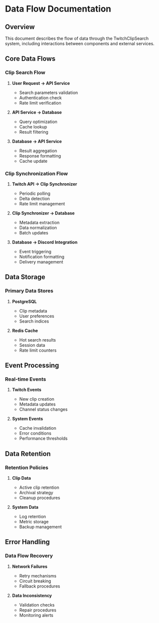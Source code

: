 # Data Flow Documentation

## Overview
This document describes the flow of data through the TwitchClipSearch system, including interactions between components and external services.

## Core Data Flows

### Clip Search Flow
1. **User Request → API Service**
   - Search parameters validation
   - Authentication check
   - Rate limit verification

2. **API Service → Database**
   - Query optimization
   - Cache lookup
   - Result filtering

3. **Database → API Service**
   - Result aggregation
   - Response formatting
   - Cache update

### Clip Synchronization Flow
1. **Twitch API → Clip Synchronizer**
   - Periodic polling
   - Delta detection
   - Rate limit management

2. **Clip Synchronizer → Database**
   - Metadata extraction
   - Data normalization
   - Batch updates

3. **Database → Discord Integration**
   - Event triggering
   - Notification formatting
   - Delivery management

## Data Storage

### Primary Data Stores
1. **PostgreSQL**
   - Clip metadata
   - User preferences
   - Search indices

2. **Redis Cache**
   - Hot search results
   - Session data
   - Rate limit counters

## Event Processing

### Real-time Events
1. **Twitch Events**
   - New clip creation
   - Metadata updates
   - Channel status changes

2. **System Events**
   - Cache invalidation
   - Error conditions
   - Performance thresholds

## Data Retention

### Retention Policies
1. **Clip Data**
   - Active clip retention
   - Archival strategy
   - Cleanup procedures

2. **System Data**
   - Log retention
   - Metric storage
   - Backup management

## Error Handling

### Data Flow Recovery
1. **Network Failures**
   - Retry mechanisms
   - Circuit breaking
   - Fallback procedures

2. **Data Inconsistency**
   - Validation checks
   - Repair procedures
   - Monitoring alerts